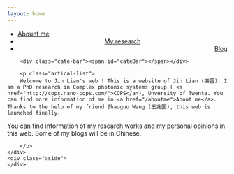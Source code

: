 ```yaml
---
layout: home
---
```


<div class="index-content blog">
    <div class="section">
        <ul class="artical-cate">
            <li class="on" style="text-align:left"><a href="/"><span>Abount me</span></a></li>
            <li style="text-align:center"><a href="/myrearch"><span>My research</span></a></li>
            <li style="text-align:right"><a href="/blog"><span>Blog</span></a></li>
</ul>

        <div class="cate-bar"><span id="cateBar"></span></div>

        <p class="artical-list"> 
        Welcome to Jin Lian's web ! This is a website of Jin Lian (廉晋). I am a PhD research in Complex photonic systems group ( <a href="http://cops.nano-cops.com/">COPS</a>), Unversity of Twente. You can find more information of me in <a href="/aboutme">About me</a>.  Thanks to the help of my friend Zhaoguo Wang (王兆国), this web is launched finally.

You can find information of my research works and my personal opinions in this web. Some of my blogs will be in Chinese.

        </p>
    </div>
    <div class="aside">
    </div>
</div>


